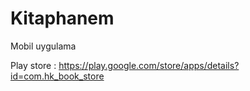 # Kitaphanem
Mobil uygulama



Play store : https://play.google.com/store/apps/details?id=com.hk_book_store

